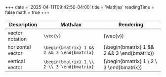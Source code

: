 +++
date = '2025-04-11T09:42:50-04:00'
title = 'Mathjax'
readingTime = false
math = true
+++

| Description     | MathJax   |  Rendering   |
|-----------------|-----------|--------------|
| vector notation   | `\vec{v}` | \(\vec{v}\)  |
| horizontal vector | `\begin{bmatrix} 1 && 2 && 3 \end{bmatrix}` | \(\begin{bmatrix} 1 && 2 && 3 \end{bmatrix}\)  |
| vertical vector   | `\begin{bmatrix} 1 \\ 2 \\ 3 \end{bmatrix}` | \(\begin{bmatrix} 1 \\ 2 \\ 3 \end{bmatrix}\)  |
